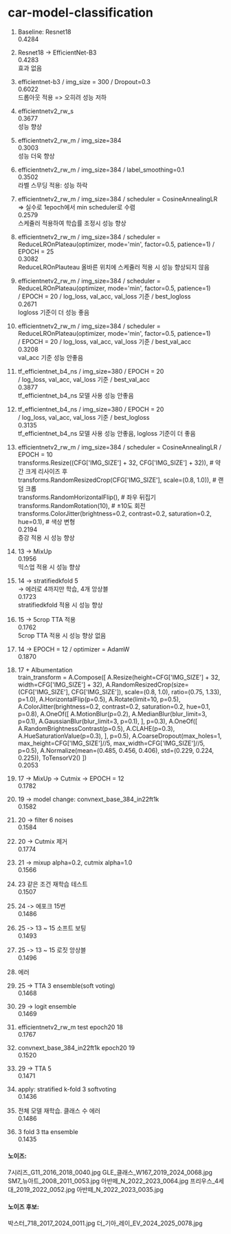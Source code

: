 # car-model-classification

1. Baseline: Resnet18  
   0.4284

2. Resnet18 -> EfficientNet-B3  
   0.4283  
   효과 없음

3. efficientnet-b3 / img_size = 300 / Dropout=0.3  
   0.6022  
   드롭아웃 적용 => 오히려 성능 저하

4. efficientnetv2_rw_s  
   0.3677  
   성능 향상

5. efficientnetv2_rw_m / img_size=384  
   0.3003   
   성능 더욱 향상

6. efficientnetv2_rw_m / img_size=384 / label_smoothing=0.1  
    0.3502   
    라벨 스무딩 적용: 성능 하락

7. efficientnetv2_rw_m / img_size=384 / scheduler = CosineAnnealingLR => 실수로 1epoch에서 min scheduler로 수렴  
    0.2579   
    스케쥴러 적용하여 학습률 조정시 성능 향상

8. efficientnetv2_rw_m / img_size=384 / scheduler = ReduceLROnPlateau(optimizer, mode='min', factor=0.5, patience=1) / EPOCH = 25  
    0.3082   
    ReduceLROnPlauteau 올바른 위치에 스케쥴러 적용 시 성능 향상되지 않음

9. efficientnetv2_rw_m / img_size=384 / scheduler = ReduceLROnPlateau(optimizer, mode='min', factor=0.5, patience=1)  
    / EPOCH = 20 / log_loss, val_acc, val_loss 기준 / best_logloss  
    0.2671   
    logloss 기준이 더 성능 좋음

10. efficientnetv2_rw_m / img_size=384 / scheduler = ReduceLROnPlateau(optimizer, mode='min', factor=0.5, patience=1)  
    / EPOCH = 20 / log_loss, val_acc, val_loss 기준 / best_val_acc  
    0.3208   
    val_acc 기준 성능 안좋음

11. tf_efficientnet_b4_ns / img_size=380 / EPOCH = 20  
    / log_loss, val_acc, val_loss 기준 / best_val_acc  
    0.3877   
    tf_efficientnet_b4_ns 모델 사용 성능 안좋음

12. tf_efficientnet_b4_ns / img_size=380 / EPOCH = 20  
    / log_loss, val_acc, val_loss 기준 / best_logloss  
    0.3135   
    tf_efficientnet_b4_ns 모델 사용 성능 안좋음, logloss 기준이 더 좋음

13. efficientnetv2_rw_m / img_size=384 / scheduler = CosineAnnealingLR / EPOCH = 10  
    transforms.Resize((CFG['IMG_SIZE'] + 32, CFG['IMG_SIZE'] + 32)),  # 약간 크게 리사이즈 후  
    transforms.RandomResizedCrop(CFG['IMG_SIZE'], scale=(0.8, 1.0)),  # 랜덤 크롭  
    transforms.RandomHorizontalFlip(),                                # 좌우 뒤집기  
    transforms.RandomRotation(10),                                    # ±10도 회전  
    transforms.ColorJitter(brightness=0.2, contrast=0.2, saturation=0.2, hue=0.1),  # 색상 변형  
    0.2194   
    증강 적용 시 성능 향상

14. 13 -> MixUp  
    0.1956   
    믹스업 적용 시 성능 향상

15. 14 -> stratifiedkfold 5  
    -> 에러로 4까지만 학습, 4개 앙상블  
    0.1723   
    stratifiedkfold 적용 시 성능 향상

16. 15 -> 5crop TTA 적용  
    0.1762   
    5crop TTA 적용 시 성능 향상 없음

17. 14 -> EPOCH = 12 / optimizer = AdamW   
    0.1870

18. 17 + Albumentation   
    train_transform = A.Compose([
    A.Resize(height=CFG['IMG_SIZE'] + 32, width=CFG['IMG_SIZE'] + 32),
    A.RandomResizedCrop(size=(CFG['IMG_SIZE'], CFG['IMG_SIZE']),
                        scale=(0.8, 1.0), ratio=(0.75, 1.33), p=1.0),
    A.HorizontalFlip(p=0.5),
    A.Rotate(limit=10, p=0.5),
    A.ColorJitter(brightness=0.2, contrast=0.2, saturation=0.2, hue=0.1, p=0.8),
    A.OneOf([
        A.MotionBlur(p=0.2),
        A.MedianBlur(blur_limit=3, p=0.1),
        A.GaussianBlur(blur_limit=3, p=0.1),
    ], p=0.3),
    A.OneOf([
        A.RandomBrightnessContrast(p=0.5),
        A.CLAHE(p=0.3),
        A.HueSaturationValue(p=0.3),
    ], p=0.5),
    A.CoarseDropout(max_holes=1, max_height=CFG['IMG_SIZE']//5, max_width=CFG['IMG_SIZE']//5, p=0.5),
    A.Normalize(mean=(0.485, 0.456, 0.406),
                std=(0.229, 0.224, 0.225)),
    ToTensorV2()
])   
   0.2053

19. 17 -> MixUp -> Cutmix -> EPOCH = 12   
    0.1782   

20. 19 -> model change: convnext_base_384_in22ft1k   
    0.1582

21. 20 -> filter 6 noises   
    0.1584

22. 20 -> Cutmix 제거   
    0.1774

23. 21 -> mixup alpha=0.2, cutmix alpha=1.0   
    0.1566

24. 23 같은 조건 재학습 테스트   
    0.1507

25. 24 -> 에포크 15번   
    0.1486

26. 25 -> 13 ~ 15 소프트 보팅   
    0.1493

27. 25 -> 13 ~ 15 로짓 앙상블   
    0.1496

28. 에러

29. 25 -> TTA 3 ensemble(soft voting)   
    0.1468
    
30. 29 -> logit ensemble   
    0.1469

31. efficientnetv2_rw_m test epoch20 18   
    0.1767
    
32. convnext_base_384_in22ft1k epoch20 19   
    0.1520

33. 29 -> TTA 5   
    0.1471

34. apply: stratified k-fold 3 softvoting   
    0.1436

35. 전체 모델 재학습. 클래스 수 에러   
    0.1486
36. 3 fold 3 tta ensemble   
    0.1435

    
#### 노이즈:
7시리즈_G11_2016_2018_0040.jpg
GLE_클래스_W167_2019_2024_0068.jpg
SM7_뉴아트_2008_2011_0053.jpg
아반떼_N_2022_2023_0064.jpg
프리우스_4세대_2019_2022_0052.jpg
아반떼_N_2022_2023_0035.jpg

#### 노이즈 후보:
박스터_718_2017_2024_0011.jpg
더_기아_레이_EV_2024_2025_0078.jpg
